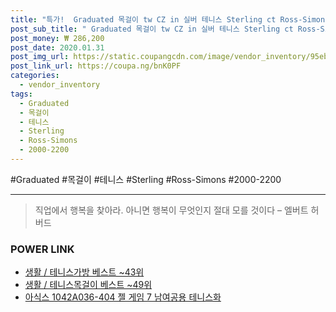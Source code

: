 ```yaml
--- 
title: "특가!  Graduated 목걸이 tw CZ in 실버 테니스 Sterling ct Ross-Simons 2000-2200 PROD1..." 
post_sub_title: " Graduated 목걸이 tw CZ in 실버 테니스 Sterling ct Ross-Simons 2000-2200 PROD1620173803" 
post_money: ₩ 286,200 
post_date: 2020.01.31 
post_img_url: https://static.coupangcdn.com/image/vendor_inventory/95eb/487c645e3abef8dfd80ecc0cd656f6eeab5e6907e1069eae42271f4393dd.jpg 
post_link_url: https://coupa.ng/bnK0PF 
categories: 
  - vendor_inventory 
tags: 
  - Graduated 
  - 목걸이 
  - 테니스 
  - Sterling 
  - Ross-Simons 
  - 2000-2200 
--- 
```

  #Graduated #목걸이 #테니스 #Sterling #Ross-Simons #2000-2200 
<hr> 

> 직업에서 행복을 찾아라. 아니면 행복이 무엇인지 절대 모를 것이다 – 엘버트 허버드 


### POWER LINK

* <a href="https://blog.naver.com/santokki14/221784796612" target="_blank">생활 / 테니스가방 베스트 ~43위</a>
* <a href="https://blog.naver.com/santokki14/221790896952" target="_blank">생활 / 테니스목걸이 베스트 ~49위</a>
* <a href="https://blog.naver.com/fasyy4321/221792030620" target="_blank">아식스 1042A036-404 젤 게임 7 남여공용 테니스화</a>
